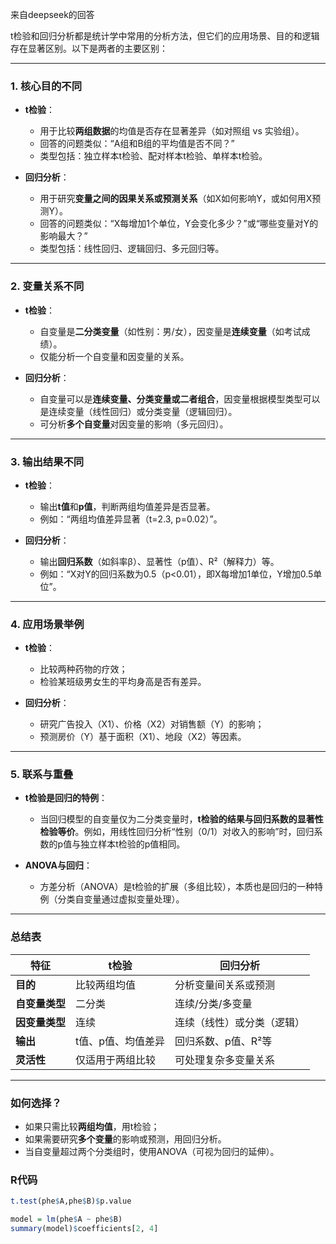 来自deepseek的回答

t检验和回归分析都是统计学中常用的分析方法，但它们的应用场景、目的和逻辑存在显著区别。以下是两者的主要区别：

---

### **1. 核心目的不同**
- **t检验**：  
  - 用于比较**两组数据**的均值是否存在显著差异（如对照组 vs 实验组）。  
  - 回答的问题类似：“A组和B组的平均值是否不同？”  
  - 类型包括：独立样本t检验、配对样本t检验、单样本t检验。

- **回归分析**：  
  - 用于研究**变量之间的因果关系或预测关系**（如X如何影响Y，或如何用X预测Y）。  
  - 回答的问题类似：“X每增加1个单位，Y会变化多少？”或“哪些变量对Y的影响最大？”  
  - 类型包括：线性回归、逻辑回归、多元回归等。

---

### **2. 变量关系不同**
- **t检验**：  
  - 自变量是**二分类变量**（如性别：男/女），因变量是**连续变量**（如考试成绩）。  
  - 仅能分析一个自变量和因变量的关系。

- **回归分析**：  
  - 自变量可以是**连续变量、分类变量或二者组合**，因变量根据模型类型可以是连续变量（线性回归）或分类变量（逻辑回归）。  
  - 可分析**多个自变量**对因变量的影响（多元回归）。

---

### **3. 输出结果不同**
- **t检验**：  
  - 输出**t值**和**p值**，判断两组均值差异是否显著。  
  - 例如：“两组均值差异显著（t=2.3, p=0.02）”。

- **回归分析**：  
  - 输出**回归系数**（如斜率β）、显著性（p值）、R²（解释力）等。  
  - 例如：“X对Y的回归系数为0.5（p<0.01），即X每增加1单位，Y增加0.5单位”。

---

### **4. 应用场景举例**
- **t检验**：  
  - 比较两种药物的疗效；  
  - 检验某班级男女生的平均身高是否有差异。

- **回归分析**：  
  - 研究广告投入（X1）、价格（X2）对销售额（Y）的影响；  
  - 预测房价（Y）基于面积（X1）、地段（X2）等因素。

---

### **5. 联系与重叠**
- **t检验是回归的特例**：  
  - 当回归模型的自变量仅为二分类变量时，**t检验的结果与回归系数的显著性检验等价**。例如，用线性回归分析“性别（0/1）对收入的影响”时，回归系数的p值与独立样本t检验的p值相同。

- **ANOVA与回归**：  
  - 方差分析（ANOVA）是t检验的扩展（多组比较），本质也是回归的一种特例（分类自变量通过虚拟变量处理）。

---

### **总结表**
| **特征**       | **t检验**                | **回归分析**               |
|----------------|--------------------------|---------------------------|
| **目的**       | 比较两组均值             | 分析变量间关系或预测       |
| **自变量类型** | 二分类                   | 连续/分类/多变量          |
| **因变量类型** | 连续                     | 连续（线性）或分类（逻辑） |
| **输出**       | t值、p值、均值差异       | 回归系数、p值、R²等       |
| **灵活性**     | 仅适用于两组比较         | 可处理复杂多变量关系       |

---

### **如何选择？**
- 如果只需比较**两组均值**，用t检验；  
- 如果需要研究**多个变量**的影响或预测，用回归分析。  
- 当自变量超过两个分类组时，使用ANOVA（可视为回归的延伸）。

### **R代码**
```R
t.test(phe$A,phe$B)$p.value

model = lm(phe$A ~ phe$B)
summary(model)$coefficients[2, 4]
```
